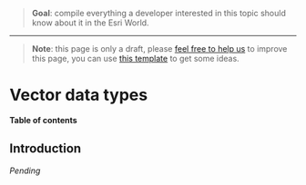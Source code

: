 > **Goal**: compile everything a developer interested in this topic should know about it in the Esri World.

---
> **Note**: this page is only a draft, please [feel free to help us](#contributions) to improve this page, you can use [this template](https://github.com/esri-es/awesome-arcgis/blob/master/RESOURCE_PAGE_TEMPLATE.md) to get some ideas.

# Vector data types

<!-- START doctoc generated TOC please keep comment here to allow auto update -->
<!-- DON'T EDIT THIS SECTION, INSTEAD RE-RUN doctoc TO UPDATE -->
**Table of contents**

<!-- END doctoc generated TOC please keep comment here to allow auto update -->

## Introduction

*Pending*
